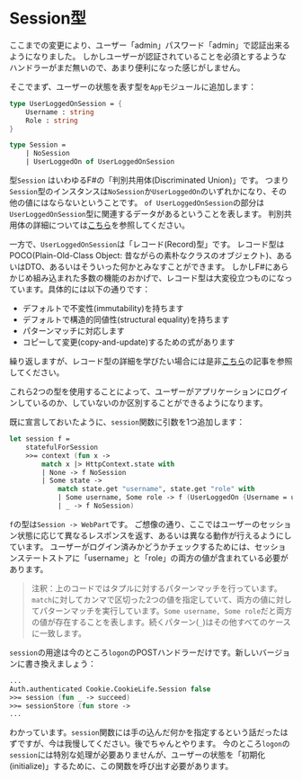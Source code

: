 # Session型

ここまでの変更により、ユーザー「admin」パスワード「admin」で認証出来るようになりました。
しかしユーザーが認証されていることを必須とするようなハンドラーがまだ無いので、あまり便利になった感じがしません。

そこでまず、ユーザーの状態を表す型を`App`モジュールに追加します：

```fsharp
type UserLoggedOnSession = {
    Username : string
    Role : string
}

type Session = 
    | NoSession
    | UserLoggedOn of UserLoggedOnSession
```

型`Session` はいわゆるF#の「判別共用体(Discriminated Union)」です。
つまり`Session`型のインスタンスは`NoSession`か`UserLoggedOn`のいずれかになり、その他の値にはならないということです。
`of UserLoggedOnSession`の部分は`UserLoggedOnSession`型に関連するデータがあるということを表します。
判別共用体の詳細については[こちら](http://fsharpforfunandprofit.com/posts/discriminated-unions/)を参照してください。

一方で、`UserLoggedOnSession`は「レコード(Record)型」です。
レコード型はPOCO(Plain-Old-Class Object: 昔ながらの素朴なクラスのオブジェクト)、あるいはDTO、あるいはそういった何かとみなすことができます。
しかしF#にあらかじめ組み込まれた多数の機能のおかげで、レコード型は大変役立つものになっています。具体的には以下の通りです：

- デフォルトで不変性(immutability)を持ちます
- デフォルトで構造的同値性(structural equality)を持ちます
- パターンマッチに対応します
- コピーして変更(copy-and-update)するための式があります

繰り返しますが、レコード型の詳細を学びたい場合には是非[こちら](http://fsharpforfunandprofit.com/posts/records/)の記事を参照してください。

これら2つの型を使用することによって、ユーザーがアプリケーションにログインしているのか、していないのか区別することができるようになります。

既に宣言しておいたように、`session`関数に引数を1つ追加します：

```fsharp
let session f = 
    statefulForSession
    >>= context (fun x -> 
        match x |> HttpContext.state with
        | None -> f NoSession
        | Some state ->
            match state.get "username", state.get "role" with
            | Some username, Some role -> f (UserLoggedOn {Username = username; Role = role})
            | _ -> f NoSession)
```

`f`の型は`Session -> WebPart`です。
ご想像の通り、ここではユーザーのセッション状態に応じて異なるレスポンスを返す、あるいは異なる動作が行えるようにしています。
ユーザーがログイン済みかどうかチェックするためには、セッションステートストアに「username」と「role」の両方の値が含まれている必要があります。

> 注釈：上のコードではタプルに対するパターンマッチを行っています。`match`に対してカンマで区切った2つの値を指定していて、両方の値に対してパターンマッチを実行しています。`Some username, Some role`だと両方の値が存在することを表します。続くパターン(`_`)はその他すべてのケースに一致します。

`session`の用途は今のところ`logon`のPOSTハンドラーだけです。新しいバージョンに書き換えましょう：

```fsharp
...
Auth.authenticated Cookie.CookieLife.Session false 
>>= session (fun _ -> succeed)
>>= sessionStore (fun store ->
...
```

わかっています。`session`関数には手の込んだ何かを指定するという話だったはずですが、今は我慢してください。後でちゃんとやります。
今のところ`logon`の`session`には特別な処理が必要ありませんが、ユーザーの状態を「初期化(initialize)」するために、この関数を呼び出す必要があります。

